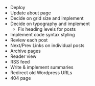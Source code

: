 - Deploy
- Update about page
- Decide on grid size and implement
- Decide on typography and implement
  - Fix heading levels for posts
- Implement code syntax styling
- Review each post
- Next/Prev Links on individual posts
- Archive pages
- Reader view
- RSS feed
- Write & implement summaries
- Redirect old Wordpress URLs
- 404 page
